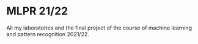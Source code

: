 # MLPR 21/22

All my laboratories and the final project of the course of machine learning and pattern recognition 2021/22.
